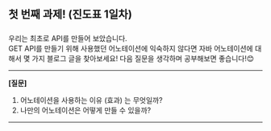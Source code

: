 ## 첫 번째 과제! (진도표 1일차)  

#####
우리는 최초로 API를 만들어 보았습니다.  
GET API를 만들기 위해 사용했던 어노테이션에 익숙하지 않다면 자바 어노테이션에 대해서 몇 가지 블로그 글을 찾아보세요! 
다음 질문을 생각하며 공부해보면 좋습니다!😊

---

**[질문]**  
1. 어노테이션을 사용하는 이유 (효과) 는 무엇일까?  
2. 나만의 어노테이션은 어떻게 만들 수 있을까?

---